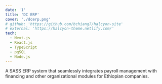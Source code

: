```yaml
---
date: '1'
title: 'DC ERP'
cover: './dcerp.png'
# github: 'https://github.com/bchiang7/halcyon-site'
# external: 'https://halcyon-theme.netlify.com/'
tech:
  - Next.js
  - React.js
  - TypeScript
  - pgSQL
  - Node.js
---
```


A SASS ERP system that seamlessly integrates payroll management with financing and other organizational modules for Ethiopian companies. 